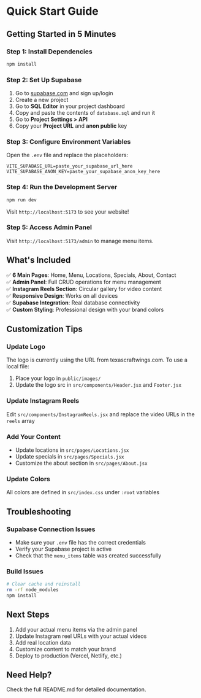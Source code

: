 # Quick Start Guide

## Getting Started in 5 Minutes

### Step 1: Install Dependencies
```bash
npm install
```

### Step 2: Set Up Supabase

1. Go to [supabase.com](https://supabase.com) and sign up/login
2. Create a new project
3. Go to **SQL Editor** in your project dashboard
4. Copy and paste the contents of `database.sql` and run it
5. Go to **Project Settings > API**
6. Copy your **Project URL** and **anon public** key

### Step 3: Configure Environment Variables

Open the `.env` file and replace the placeholders:

```
VITE_SUPABASE_URL=paste_your_supabase_url_here
VITE_SUPABASE_ANON_KEY=paste_your_supabase_anon_key_here
```

### Step 4: Run the Development Server

```bash
npm run dev
```

Visit `http://localhost:5173` to see your website!

### Step 5: Access Admin Panel

Visit `http://localhost:5173/admin` to manage menu items.

## What's Included

✅ **6 Main Pages**: Home, Menu, Locations, Specials, About, Contact  
✅ **Admin Panel**: Full CRUD operations for menu management  
✅ **Instagram Reels Section**: Circular gallery for video content  
✅ **Responsive Design**: Works on all devices  
✅ **Supabase Integration**: Real database connectivity  
✅ **Custom Styling**: Professional design with your brand colors  

## Customization Tips

### Update Logo
The logo is currently using the URL from texascraftwings.com. To use a local file:
1. Place your logo in `public/images/`
2. Update the logo src in `src/components/Header.jsx` and `Footer.jsx`

### Update Instagram Reels
Edit `src/components/InstagramReels.jsx` and replace the video URLs in the `reels` array

### Add Your Content
- Update locations in `src/pages/Locations.jsx`
- Update specials in `src/pages/Specials.jsx`
- Customize the about section in `src/pages/About.jsx`

### Update Colors
All colors are defined in `src/index.css` under `:root` variables

## Troubleshooting

### Supabase Connection Issues
- Make sure your `.env` file has the correct credentials
- Verify your Supabase project is active
- Check that the `menu_items` table was created successfully

### Build Issues
```bash
# Clear cache and reinstall
rm -rf node_modules
npm install
```

## Next Steps

1. Add your actual menu items via the admin panel
2. Update Instagram reel URLs with your actual videos
3. Add real location data
4. Customize content to match your brand
5. Deploy to production (Vercel, Netlify, etc.)

## Need Help?

Check the full README.md for detailed documentation.

